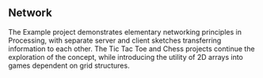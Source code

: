 ## Network
The Example project demonstrates elementary networking principles in Processing, with separate server and client sketches transferring information to each other. The Tic Tac Toe and Chess projects continue the exploration of the concept, while introducing the utility of 2D arrays into games dependent on grid structures.
